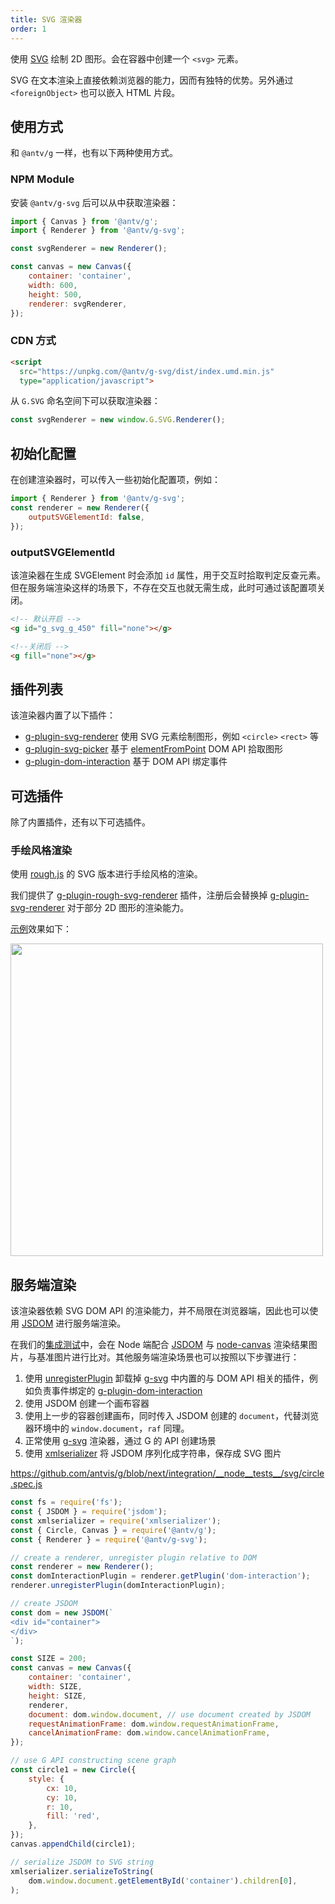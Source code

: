 ```yaml
---
title: SVG 渲染器
order: 1
---
```


使用 [SVG](https://developer.mozilla.org/zh-CN/Web/SVG) 绘制 2D 图形。会在容器中创建一个 `<svg>` 元素。

SVG 在文本渲染上直接依赖浏览器的能力，因而有独特的优势。另外通过 `<foreignObject>` 也可以嵌入 HTML 片段。

## 使用方式

和 `@antv/g` 一样，也有以下两种使用方式。

### NPM Module

安装 `@antv/g-svg` 后可以从中获取渲染器：

```js
import { Canvas } from '@antv/g';
import { Renderer } from '@antv/g-svg';

const svgRenderer = new Renderer();

const canvas = new Canvas({
    container: 'container',
    width: 600,
    height: 500,
    renderer: svgRenderer,
});
```

### CDN 方式

```html
<script
  src="https://unpkg.com/@antv/g-svg/dist/index.umd.min.js"
  type="application/javascript">
```

从 `G.SVG` 命名空间下可以获取渲染器：

```js
const svgRenderer = new window.G.SVG.Renderer();
```

## 初始化配置

在创建渲染器时，可以传入一些初始化配置项，例如：

```js
import { Renderer } from '@antv/g-svg';
const renderer = new Renderer({
    outputSVGElementId: false,
});
```

### outputSVGElementId

该渲染器在生成 SVGElement 时会添加 `id` 属性，用于交互时拾取判定反查元素。但在服务端渲染这样的场景下，不存在交互也就无需生成，此时可通过该配置项关闭。

```html
<!-- 默认开启 -->
<g id="g_svg_g_450" fill="none"></g>

<!--关闭后 -->
<g fill="none"></g>
```

## 插件列表

该渲染器内置了以下插件：

- [g-plugin-svg-renderer](/plugins/svg-renderer) 使用 SVG 元素绘制图形，例如 `<circle>` `<rect>` 等
- [g-plugin-svg-picker](/plugins/svg-picker) 基于 [elementFromPoint](https://developer.mozilla.org/zh-CN/Web/API/Document/elementFromPoint) DOM API 拾取图形
- [g-plugin-dom-interaction](/plugins/dom-interaction) 基于 DOM API 绑定事件

## 可选插件

除了内置插件，还有以下可选插件。

### 手绘风格渲染

使用 [rough.js](https://roughjs.com/) 的 SVG 版本进行手绘风格的渲染。

我们提供了 [g-plugin-rough-svg-renderer](/plugins/rough-svg-renderer) 插件，注册后会替换掉 [g-plugin-svg-renderer](/plugins/svg-renderer) 对于部分 2D 图形的渲染能力。

[示例](/examples/plugins/rough/#rough)效果如下：

<img src="https://gw.alipayobjects.com/mdn/rms_6ae20b/afts/img/A*d4iiS5_3YVIAAAAAAAAAAAAAARQnAQ" width="500">

## 服务端渲染

该渲染器依赖 SVG DOM API 的渲染能力，并不局限在浏览器端，因此也可以使用 [JSDOM](https://github.com/jsdom/node-jsdom) 进行服务端渲染。

在我们的[集成测试](https://github.com/antvis/g/tree/next/integration/__node__tests__/svg)中，会在 Node 端配合 [JSDOM](https://github.com/jsdom/node-jsdom) 与 [node-canvas](https://github.com/Automattic/node-canvas) 渲染结果图片，与基准图片进行比对。其他服务端渲染场景也可以按照以下步骤进行：

1. 使用 [unregisterPlugin](/api/renderer/intro#unregisterplugin) 卸载掉 [g-svg](/api/renderer/svg) 中内置的与 DOM API 相关的插件，例如负责事件绑定的 [g-plugin-dom-interaction](/plugins/dom-interaction)
2. 使用 JSDOM 创建一个画布容器
3. 使用上一步的容器创建画布，同时传入 JSDOM 创建的 `document`，代替浏览器环境中的 `window.document`，`raf` 同理。
4. 正常使用 [g-svg](/api/renderer/svg) 渲染器，通过 G 的 API 创建场景
5. 使用 [xmlserializer](https://www.npmjs.com/package/xmlserializer) 将 JSDOM 序列化成字符串，保存成 SVG 图片

<https://github.com/antvis/g/blob/next/integration/__node__tests__/svg/circle.spec.js>

```js
const fs = require('fs');
const { JSDOM } = require('jsdom');
const xmlserializer = require('xmlserializer');
const { Circle, Canvas } = require('@antv/g');
const { Renderer } = require('@antv/g-svg');

// create a renderer, unregister plugin relative to DOM
const renderer = new Renderer();
const domInteractionPlugin = renderer.getPlugin('dom-interaction');
renderer.unregisterPlugin(domInteractionPlugin);

// create JSDOM
const dom = new JSDOM(`
<div id="container">
</div>
`);

const SIZE = 200;
const canvas = new Canvas({
    container: 'container',
    width: SIZE,
    height: SIZE,
    renderer,
    document: dom.window.document, // use document created by JSDOM
    requestAnimationFrame: dom.window.requestAnimationFrame,
    cancelAnimationFrame: dom.window.cancelAnimationFrame,
});

// use G API constructing scene graph
const circle1 = new Circle({
    style: {
        cx: 10,
        cy: 10,
        r: 10,
        fill: 'red',
    },
});
canvas.appendChild(circle1);

// serialize JSDOM to SVG string
xmlserializer.serializeToString(
    dom.window.document.getElementById('container').children[0],
);
```

